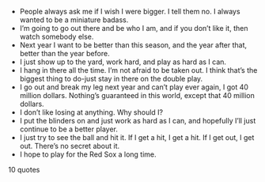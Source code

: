  - People always ask me if I wish I were bigger. I tell them no. I always wanted to be a miniature badass.
 - I’m going to go out there and be who I am, and if you don’t like it, then watch somebody else.
 - Next year I want to be better than this season, and the year after that, better than the year before.
 - I just show up to the yard, work hard, and play as hard as I can.
 - I hang in there all the time. I’m not afraid to be taken out. I think that’s the biggest thing to do-just stay in there on the double play.
 - I go out and break my leg next year and can’t play ever again, I got 40 million dollars. Nothing’s guaranteed in this world, except that 40 million dollars.
 - I don’t like losing at anything. Why should I?
 - I put the blinders on and just work as hard as I can, and hopefully I’ll just continue to be a better player.
 - I just try to see the ball and hit it. If I get a hit, I get a hit. If I get out, I get out. There’s no secret about it.
 - I hope to play for the Red Sox a long time.

10 quotes